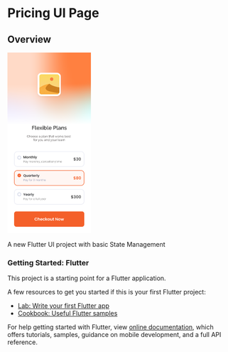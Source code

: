 # Pricing UI Page

## Overview
<a href="https://github.com/muhmmadafin/pricing_ui" style="text-align:center;">
    <img src="Pricing.png" alt="Logo" width="187.5" height="406">
</a>

A new Flutter UI project with basic State Management

### Getting Started: Flutter

This project is a starting point for a Flutter application.

A few resources to get you started if this is your first Flutter project:

- [Lab: Write your first Flutter app](https://flutter.dev/docs/get-started/codelab)
- [Cookbook: Useful Flutter samples](https://flutter.dev/docs/cookbook)

For help getting started with Flutter, view
[online documentation](https://flutter.dev/docs), which offers tutorials,
samples, guidance on mobile development, and a full API reference.
